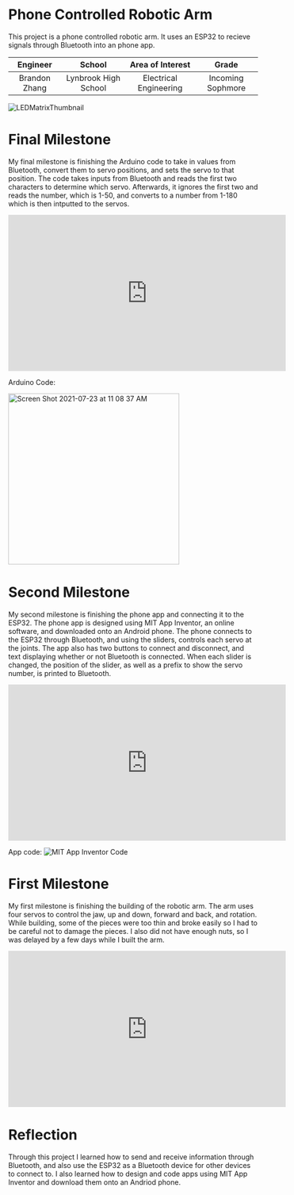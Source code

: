 ﻿# Phone Controlled Robotic Arm
This project is a phone controlled robotic arm. It uses an ESP32 to recieve signals through Bluetooth into an phone app. 

| **Engineer** | **School** | **Area of Interest** | **Grade** |
|:--:|:--:|:--:|:--:|
| Brandon Zhang | Lynbrook High School | Electrical Engineering | Incoming Sophmore

![LEDMatrixThumbnail](https://user-images.githubusercontent.com/64446009/124314501-5ae38600-db27-11eb-8300-bf81c78d73fe.jpeg)
  
# Final Milestone
My final milestone is finishing the Arduino code to take in values from Bluetooth, convert them to servo positions, and sets the servo to that position. The code takes inputs from Bluetooth and reads the first two characters to determine which servo. Afterwards, it ignores the first two and reads the number, which is 1-50, and converts to a number from 1-180 which is then intputted to the servos.

<html><iframe width="560" height="315" src="https://www.youtube.com/embed/ezvlisAyfmk" title="YouTube video player" frameborder="0" allow="accelerometer; autoplay; clipboard-write; encrypted-media; gyroscope; picture-in-picture" allowfullscreen></iframe></html>

Arduino Code:

<img width="345" alt="Screen Shot 2021-07-23 at 11 08 37 AM" src="https://user-images.githubusercontent.com/64446009/126823546-db129fbd-7030-45a9-b592-ec0bf11888db.png">


# Second Milestone
My second milestone is finishing the phone app and connecting it to the ESP32. The phone app is designed using MIT App Inventor, an online software, and downloaded onto an Android phone. The phone connects to the ESP32 through Bluetooth, and using the sliders, controls each servo at the joints. The app also has two buttons to connect and disconnect, and text displaying whether or not Bluetooth is connected. When each slider is changed, the position of the slider, as well as a prefix to show the servo number, is printed to Bluetooth. 

<html><iframe width="560" height="315" src="https://www.youtube.com/embed/DgJuS6sL5Zc" title="YouTube video player" frameborder="0" allow="accelerometer; autoplay; clipboard-write; encrypted-media; gyroscope; picture-in-picture" allowfullscreen></iframe></html>

App code:
![MIT App Inventor Code](https://user-images.githubusercontent.com/64446009/126823391-31409fcc-2a69-4ecb-9b25-02d5727ed3c3.png)

# First Milestone
  
My first milestone is finishing the building of the robotic arm. The arm uses four servos to control the jaw, up and down, forward and back, and rotation. While building, some of the pieces were too thin and broke easily so I had to be careful not to damage the pieces. I also did not have enough nuts, so I was delayed by a few days while I built the arm.

<html><iframe width="560" height="315" src="https://www.youtube.com/embed/lD5OQyxPeas" title="YouTube video player" frameborder="0" allow="accelerometer; autoplay; clipboard-write; encrypted-media; gyroscope; picture-in-picture" allowfullscreen></iframe></html>



# Reflection

Through this project I learned how to send and receive information through Bluetooth, and also use the ESP32 as a Bluetooth device for other devices to connect to. I also learned how to design and code apps using MIT App Inventor and download them onto an Andriod phone. 

